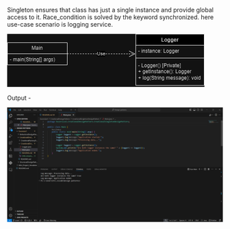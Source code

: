 Singleton ensures that class has just a single instance and provide global access to it.
Race_condition is solved by the keyword synchronized.
here use-case scenario is logging service.

![UML Diagram](UML.drawio.png)

Output - 

![UML Diagram](output.png)
